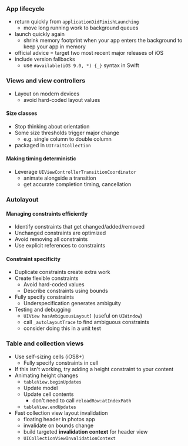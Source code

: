 ### App lifecycle
* return quickly from `applicationDidFinishLaunching`
    * move long running work to background queues
* launch quickly again
    * shrink memory footprint when your app enters the background to keep your app in memory
* official advice = target two most recent major releases of iOS
* include version fallbacks
    * use `#available(iOS 9.0, *) {_}` syntax in Swift

### Views and view controllers
* Layout on modern devices
    * avoid hard-coded layout values

#### Size classes
* Stop thinking about orientation
* Some size thresholds trigger major change
    * e.g. single column to double column
* packaged in `UITraitCollection`

#### Making timing deterministic
* Leverage `UIViewControllerTransitionCoordinator`
    * animate alongside a transition
    * get accurate completion timing, cancellation

### Autolayout
#### Managing constraints efficiently
* Identify constraints that get changed/added/removed
* Unchanged constraints are optimized
* Avoid removing all constraints
* Use explicit references to constraints

#### Constraint specificity
* Duplicate constraints create extra work
* Create flexible constraints
    * Avoid hard-coded values
    * Describe constraints using bounds
* Fully specify constraints
    * Underspecification generates ambiguity
* Testing and debugging
    * `UIView hasAmbiguousLayout]` (useful on `UIWindow`)
    * call `_autolayoutTrace` to find ambiguous constraints
    * consider doing this in a unit test

### Table and collection views
* Use self-sizing cells (iOS8+)
    * Fully specify constraints in cell
* If this isn't working, try adding a height constraint to your content
* Animating height changes
    * `tableView.beginUpdates`
    * Update model
    * Update cell contents
        * don't need to call `reloadRow:atIndexPath`
    * `tableView.endUpdates`
* Fast collection view layout invalidation
    * floating header in photos app
    * invalidate on bounds change
    * build targeted **invalidation context** for header view
    * `UICollectionViewInvalidationContext`
